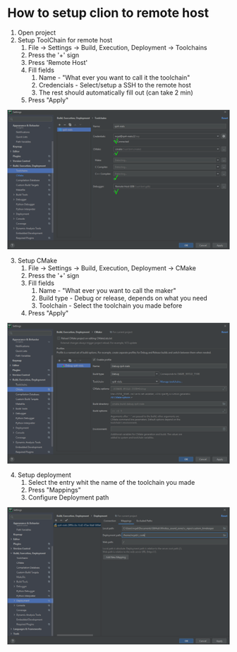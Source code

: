 
# How to setup clion to remote host

1. Open project
2. Setup ToolChain for remote host
   1. File -> Settings -> Build, Execution, Deployment -> Toolchains
   2. Press the '+' sign
   3. Press 'Remote Host'
   4. Fill fields
      1. Name - "What ever you want to call it the toolchain"
      2. Credencials - Select/setup a SSH to the remote host
      3. The rest should automatically fill out (can take 2 min)
   5. Press "Apply"

![](photos/add_toolchain.png)

3. Setup CMake
   1. File -> Settings -> Build, Execution, Deployment -> CMake
   2. Press the '+' sign
   3. Fill fields
      1. Name - "What ever you want to call the maker"
      2. Build type - Debug or release, depends on what you need
      3. Toolchain - Select the toolchain you made before
   4. Press "Apply"
   
![](photos/add_cmake.png)

4. Setup deployment
   1. Select the entry whit the name of the toolchain you made
   2. Press "Mappings"
   3. Configure Deployment path


![](photos/clion_deployment.png)